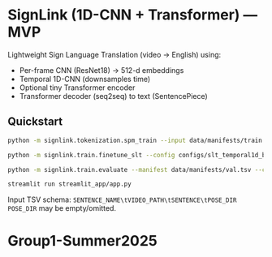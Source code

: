 # SignLink (1D-CNN + Transformer) — MVP

Lightweight Sign Language Translation (video → English) using:
- Per-frame CNN (ResNet18) → 512-d embeddings
- Temporal 1D-CNN (downsamples time)
- Optional tiny Transformer encoder
- Transformer decoder (seq2seq) to text (SentencePiece)

## Quickstart

```bash
python -m signlink.tokenization.spm_train --input data/manifests/train.tsv --text-col SENTENCE --vocab_size 12000 --out artifacts/spm

python -m signlink.train.finetune_slt --config configs/slt_temporal1d_base.yaml

python -m signlink.train.evaluate --manifest data/manifests/val.tsv --ckpt checkpoints/slt_best.pth

streamlit run streamlit_app/app.py
```

Input TSV schema: `SENTENCE_NAME\tVIDEO_PATH\tSENTENCE\tPOSE_DIR`
`POSE_DIR` may be empty/omitted.
# Group1-Summer2025
